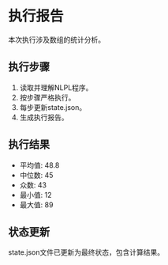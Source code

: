 # 执行报告

本次执行涉及数组的统计分析。

## 执行步骤

1. 读取并理解NLPL程序。
2. 按步骤严格执行。
3. 每步更新state.json。
4. 生成执行报告。

## 执行结果

- 平均值: 48.8
- 中位数: 45
- 众数: 43
- 最小值: 12
- 最大值: 89

## 状态更新

state.json文件已更新为最终状态，包含计算结果。
